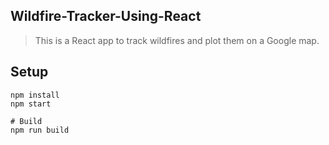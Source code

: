 ## Wildfire-Tracker-Using-React

> This is a React app to track wildfires and plot them on a Google map.

## Setup

```
npm install
npm start

# Build
npm run build
```

## 

